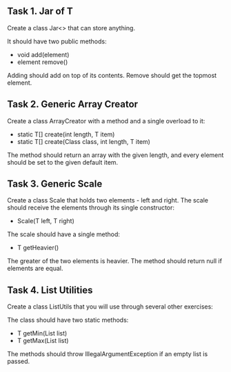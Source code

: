 ## Task 1. Jar of T

Create a class Jar<> that can store anything.

It should have two public methods:
- void add(element)
- element remove()

Adding should add on top of its contents. Remove should get the topmost element.



## Task 2. Generic Array Creator

Create a class ArrayCreator with a method and a single overload to it:
- static T[] create(int length, T item)
- static T[] create(Class<T> class, int length, T item)

The method should return an array with the given length, and every element should be set to the given default item.



## Task 3. Generic Scale

Create a class Scale<T> that holds two elements - left and right. The scale should receive the elements through its single constructor:
- Scale(T left, T right)

The scale should have a single method:
- T getHeavier()

The greater of the two elements is heavier. The method should return null if elements are equal.



## Task 4. List Utilities

Create a class ListUtils that you will use through several other exercises:

The class should have two static methods:
- T getMin(List<T> list)
- T getMax(List<T> list)

The methods should throw IllegalArgumentException if an empty list is passed.